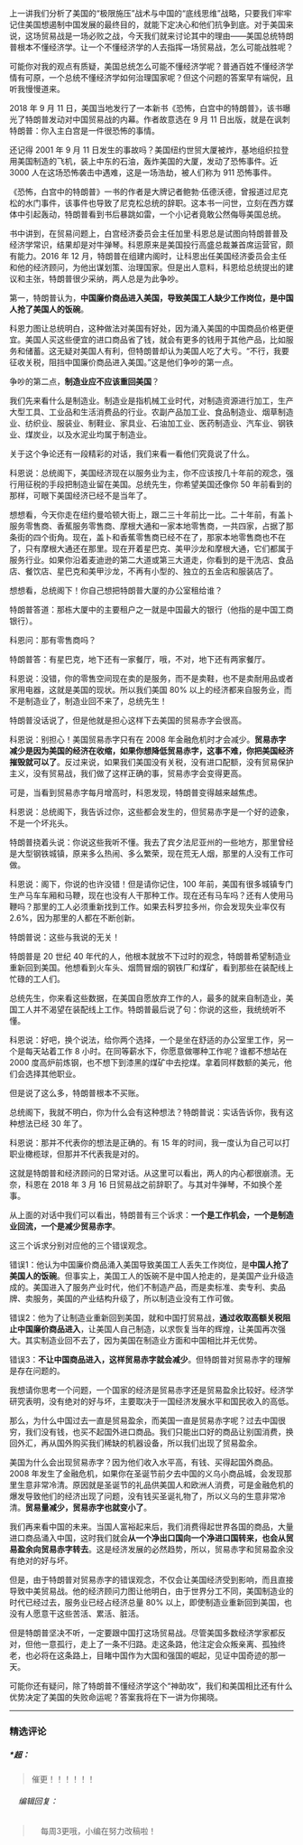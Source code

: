 <p data-nodeid="533" class="">上一讲我们分析了美国的“极限施压”战术与中国的“底线思维”战略，只要我们牢牢记住美国想遏制中国发展的最终目的，就能下定决心和他们抗争到底。对于美国来说，这场贸易战是一场必败之战，今天我们就来讨论其中的理由——美国总统特朗普根本不懂经济学。让一个不懂经济学的人去指挥一场贸易战，怎么可能战胜呢？</p>
<p data-nodeid="534">可能你对我的观点有质疑，美国总统怎么可能不懂经济学呢？普通百姓不懂经济学情有可原，一个总统不懂经济学如何治理国家呢？但这个问题的答案早有端倪，且听我慢慢道来。</p>
<p data-nodeid="535">2018 年 9 月 11 日，美国当地发行了一本新书《恐怖，白宫中的特朗普》，该书曝光了特朗普发动对中国贸易战的内幕。作者故意选在 9 月 11 日出版，就是在讽刺特朗普：你入主白宫是一件很恐怖的事情。</p>
<p data-nodeid="536">还记得 2001 年 9 月 11 日发生的事故吗？美国纽约世贸大厦被炸，基地组织拉登用美国制造的飞机，装上中东的石油，轰炸美国的大厦，发动了恐怖事件。近 3000 人在这场恐怖袭击中遇难，这是一场浩劫，被人们称为 911 恐怖事件。</p>
<p data-nodeid="537">《恐怖，白宫中的特朗普》一书的作者是大牌记者鲍勃·伍德沃德，曾报道过尼克松的水门事件，该事件也导致了尼克松总统的辞职。这本书一问世，立刻在西方媒体中引起轰动，特朗普看到书后暴跳如雷，一个小记者竟敢公然侮辱美国总统。</p>
<p data-nodeid="538">书中讲到，在贸易问题上，白宫经济委员会主任加里·科恩总是试图向特朗普普及经济学常识，结果却是对牛弹琴。科恩原来是美国投行高盛总裁兼首席运营官，颇有能力。2016 年 12 月，特朗普在组建内阁时，让科恩出任美国经济委员会主任和他的经济顾问，为他出谋划策、治理国家。但是出人意料，科恩给总统提出的建议和主张，特朗普很少采纳，两人总是为此争吵。</p>
<p data-nodeid="539">第一，特朗普认为，<strong data-nodeid="588">中国廉价商品进入美国，导致美国工人缺少工作岗位，是中国人抢了美国人的饭碗</strong>。</p>
<p data-nodeid="540">科恩力图让总统明白，这种做法对美国有好处，因为涌入美国的中国商品价格更便宜。美国人买这些便宜的进口商品省了钱，就会有更多的钱用于其他产品，比如服务和储蓄。这无疑对美国人有利，但特朗普却认为美国人吃了大亏。“不行，我要征收关税，阻挡中国廉价商品进入美国。”这是他们争吵的第一点。</p>
<p data-nodeid="541">争吵的第二点，<strong data-nodeid="595">制造业应不应该重回美国</strong>？</p>
<p data-nodeid="542">我们先来看什么是制造业。制造业是指机械工业时代，对制造资源进行加工，生产大型工具、工业品和生活消费品的行业。农副产品加工业、食品制造业、烟草制造业、纺织业、服装业、制鞋业、家具业、石油加工业、医药制造业、汽车业、钢铁业、煤炭业，以及水泥业均属于制造业。</p>
<p data-nodeid="543">关于这个争论还有一段精彩的对话，我们来看一看他们究竟说了什么。</p>
<p data-nodeid="544">科恩说：总统阁下，美国经济现在以服务业为主，你不应该按几十年前的观念，强行用征税的手段把制造业留在美国。总统先生，你希望美国还像你 50 年前看到的那样，可眼下美国经济已经不是当年了。</p>
<p data-nodeid="545">想想看，今天你走在纽约曼哈顿大街上，跟二三十年前比一比。二十年前，有盖卜服务零售商、香蕉服务零售商、摩根大通和一家本地零售商，一共四家，占据了那条街的四个街角。现在，盖卜和香蕉零售商已经不在了，那家本地零售商也不在了，只有摩根大通还在那里。现在开着星巴克、美甲沙龙和摩根大通，它们都属于服务行业。如果你沿着麦迪逊的第二大道或第三大道走，你看到的是干洗店、食品店、餐饮店、星巴克和美甲沙龙，不再有小型的、独立的五金店和服装店了。</p>
<p data-nodeid="546">想想看，总统阁下！你自己想把特朗普大厦的办公室租给谁？</p>
<p data-nodeid="547">特朗普答道：那栋大厦中的主要租户之一就是中国最大的银行（他指的是中国工商银行）。</p>
<p data-nodeid="548">科恩问：那有零售商吗？</p>
<p data-nodeid="549">特朗普答：有星巴克，地下还有一家餐厅，哦，不对，地下还有两家餐厅。</p>
<p data-nodeid="550">科恩说：没错，你的零售空间现在卖的是服务，而不是卖鞋，也不是卖耐用品或者家用电器，这就是美国的现状。所以我们美国 80% 以上的经济都来自服务业，而不是制造业了，制造业回不来了，总统先生！</p>
<p data-nodeid="551">特朗普没话说了，但是他就是担心这样下去美国的贸易赤字会很高。</p>
<p data-nodeid="552">科恩说：别担心！美国贸易赤字只有在 2008 年金融危机时才会减少。<strong data-nodeid="611">贸易赤字减少是因为美国的经济在收缩，如果你想降低贸易赤字，这事不难，你把美国经济摧毁就可以了</strong>。反过来说，如果我们美国没有关税，没有进口配额，没有贸易保护主义，没有贸易战，我们做了这样正确的事，贸易赤字会变得更高。</p>
<p data-nodeid="553">可是，当看到贸易赤字每月增高时，科恩发现，特朗普变得越来越焦虑。</p>
<p data-nodeid="554">科恩说：总统阁下，我告诉过你，这些都会发生的，但贸易赤字是一个好的迹象，不是一个坏兆头。</p>
<p data-nodeid="555">特朗普挠着头说：你说这些我听不懂。我去了宾夕法尼亚州的一些地方，那里曾经是大型钢铁城镇，原来多么热闹、多么繁荣，现在荒无人烟，那里的人没有工作可做。</p>
<p data-nodeid="556">科恩说：阁下，你说的也许没错！但是请你记住，100 年前，美国有很多城镇专门生产马车车厢和马鞭，现在也没有人干那种工作。现在还有马车吗？还有人使用马鞭吗？那里的工人必须重新找到工作。如果去科罗拉多州，你会发现失业率仅有 2.6%，因为那里的人都在不断创新。</p>
<p data-nodeid="557">特朗普说：这些与我说的无关！</p>
<p data-nodeid="558">特朗普是 20 世纪 40 年代的人，他根本就放不下过时的观念，特朗普希望制造业重新回到美国。他想看到火车头、烟筒冒烟的钢铁厂和煤矿，看到那些在装配线上忙碌的工人们。</p>
<p data-nodeid="559">总统先生，你来看这些数据，在美国自愿放弃工作的人，最多的就来自制造业，美国工人并不渴望在装配线上工作。特朗普最后说了句：你说的这些，我统统听不懂。</p>
<p data-nodeid="560">科恩说：好吧，换个说法，给你两个选择，一个是坐在舒适的办公室里工作，另一个是每天站着工作 8 小时。在同等薪水下，你愿意做哪种工作呢？谁都不想站在 2000 度高炉前炼钢，也不想下到漆黑的煤矿中去挖煤。拿着同样数额的美元，他们会选择其他职业。</p>
<p data-nodeid="561">但是说了这么多，特朗普根本不买账。</p>
<p data-nodeid="562">总统阁下，我就不明白，你为什么会有这种想法？特朗普说：实话告诉你，我有这种想法已经 30 年了。</p>
<p data-nodeid="563">科恩说：那并不代表你的想法是正确的。有 15 年的时间，我一度认为自己可以打职业橄榄球，但那并不代表我是对的。</p>
<p data-nodeid="564">这就是特朗普和经济顾问的日常对话。从这里可以看出，两人的内心都很崩溃。无奈，科恩在 2018 年 3 月 16 日贸易战之前辞职了。与其对牛弹琴，不如换个差事。</p>
<p data-nodeid="565">从上面的对话中我们可以看出，特朗普有三个诉求：<strong data-nodeid="629">一个是工作机会，一个是制造业回流，一个是减少贸易赤字</strong>。</p>
<p data-nodeid="566">这三个诉求分别对应他的三个错误观念。</p>
<p data-nodeid="567">错误1：他认为中国廉价商品涌入美国导致美国工人丢失工作岗位，是<strong data-nodeid="636">中国人抢了美国人的饭碗</strong>。但事实上，美国工人的饭碗不是中国人抢走的，是美国产业升级造成的。美国进入了服务产业时代，他们不制造产品，而是卖标准、卖专利、卖品牌、卖服务，美国的产业结构升级了，所以制造业没有工作可做。</p>
<p data-nodeid="568">错误2：他为了让制造业重新回到美国，就和中国打贸易战，<strong data-nodeid="642">通过收取高额关税阻止中国廉价商品进入</strong>，让美国人自己制造，以求恢复当年的辉煌，让美国再次强大。其实制造业回不去了，因为美国在制造业方面和中国相比并无优势。</p>
<p data-nodeid="569">错误3：<strong data-nodeid="648">不让中国商品进入，这样贸易赤字就会减少</strong>。但特朗普对贸易赤字的理解是存在问题的。</p>
<p data-nodeid="570">我想请你思考一个问题，一个国家的经济是贸易赤字还是贸易盈余比较好。经济学研究表明，没有绝对的好与坏，主要取决于一国经济发展水平和国民收入的高低。</p>
<p data-nodeid="571">那么，为什么中国过去一直是贸易盈余，而美国一直是贸易赤字呢？过去中国很穷，我们没有钱，也买不起国外进口商品。我们只能出口好的商品让别国消费，换回外汇，再从国外购买我们稀缺的机器设备，所以我们出现了贸易盈余。</p>
<p data-nodeid="1212" class="te-preview-highlight">美国为什么会出现贸易赤字？因为他们收入水平高，有钱、买得起国外商品。2008 年发生了金融危机，如果你在圣诞节前夕去中国的义乌小商品城，会发现那里生意非常冷清。原因就是圣诞节的礼品供美国人和欧洲人消费，可是金融危机的爆发导致他们的经济出现了问题，没有钱买圣诞礼物了，所以义乌的生意非常冷清。<strong data-nodeid="1218">贸易量减少，贸易赤字也就变小了</strong>。</p>



<p data-nodeid="573">我们再来看中国的未来。当国人富裕起来后，我们消费得起世界各国的商品，大量进口商品涌入中国，这时我们就会<strong data-nodeid="662">从一个净出口国向一个净进口国转来，也会从贸易盈余向贸易赤字转去</strong>。这是经济发展的必然趋势，所以，贸易赤字和贸易盈余没有绝对的好与坏。</p>
<p data-nodeid="574">但是，由于特朗普对贸易赤字的错误观念，不仅会让美国经济受到影响，而且直接导致中美贸易战。他的经济顾问力图让他明白，由于世界分工不同，美国制造业的时代已经过去，服务业已经占经济总量 80% 以上，即使制造业重新回到美国，也没有人愿意干这些苦活、累活、脏活。</p>
<p data-nodeid="575">但是特朗普坚决不听，一定要跟中国打这场贸易战。尽管美国多数经济学家都反对，但他一意孤行，走上了一条不归路。走这条路，他注定会众叛亲离、孤独终老，也必将在这条路上，目睹中国作为大国和强国的崛起，见证中国奇迹的那一天。</p>
<p data-nodeid="576" class="">可能你还有疑问，除了特朗普不懂经济学这个“神助攻”，我们和美国相比还有什么优势决定了美国的失败命运呢？答案我将在下一讲为你揭晓。</p>

---

### 精选评论

##### *超：
> 催更！！！！！！

 ###### &nbsp;&nbsp;&nbsp; 编辑回复：
> &nbsp;&nbsp;&nbsp; 每周3更哦，小编在努力改稿啦！

